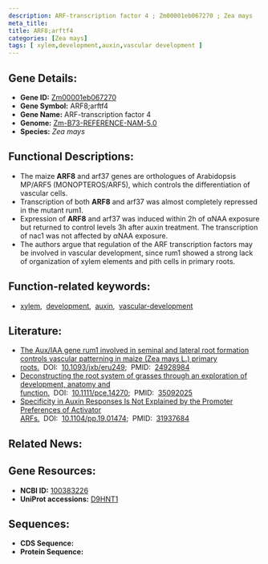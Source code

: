 ```yaml
---
description: ARF-transcription factor 4 ; Zm00001eb067270 ; Zea mays
meta_title:
title: ARF8;arftf4
categories: [Zea mays]
tags: [ xylem,development,auxin,vascular development ]
---
```


## Gene Details:
- **Gene ID:**	[Zm00001eb067270](https://www.maizegdb.org/gene_center/gene/Zm00001eb067270)
- **Gene Symbol:** ARF8;arftf4
- **Gene Name:** ARF-transcription factor 4
- **Genome:** [Zm-B73-REFERENCE-NAM-5.0](https://www.maizegdb.org/genome/assembly/Zm-B73-REFERENCE-NAM-5.0)
- **Species:** *Zea mays*

## Functional Descriptions:
   - The maize **ARF8** and arf37 genes are orthologues of Arabidopsis MP/ARF5 (MONOPTEROS/ARF5), which controls the differentiation of vascular cells.
   - Transcription of both **ARF8** and arf37 was almost completely repressed in the mutant rum1.
   - Expression of **ARF8** and arf37 was induced within 2h of αNAA exposure but returned to control levels 3h after auxin treatment. The transcription of nac1 was not affected by αNAA exposure.
   - The authors argue that regulation of the ARF transcription factors may be involved in vascular development, since rum1 showed a strong lack of organization of xylem elements and pith cells in primary roots.

## Function-related keywords:
- [xylem](/tags/xylem/),&nbsp;&nbsp;[development](/tags/development/),&nbsp;&nbsp;[auxin](/tags/auxin/),&nbsp;&nbsp;[vascular-development](/tags/vascular-development/)

## Literature:
   - [The Aux/IAA gene rum1 involved in seminal and lateral root formation controls vascular patterning in maize (Zea mays L.) primary roots.]( https://academic.oup.com/jxb/article/65/17/4919/557377?login=true)&nbsp;&nbsp;DOI:&nbsp;&nbsp;[10.1093/jxb/eru249](https://academic.oup.com/jxb/article/65/17/4919/557377?login=true);&nbsp;&nbsp;PMID:&nbsp;&nbsp;[24928984](https://pubmed.ncbi.nlm.nih.gov/24928984/)
   - [Deconstructing the root system of grasses through an exploration of development, anatomy and function.]( https://onlinelibrary.wiley.com/doi/10.1111/pce.14270)&nbsp;&nbsp;DOI:&nbsp;&nbsp;[10.1111/pce.14270](https://onlinelibrary.wiley.com/doi/10.1111/pce.14270);&nbsp;&nbsp;PMID:&nbsp;&nbsp;[35092025](https://pubmed.ncbi.nlm.nih.gov/35092025/)
   - [Specificity in Auxin Responses Is Not Explained by the Promoter Preferences of Activator ARFs.]( https://academic.oup.com/plphys/article/182/4/1533/6116311)&nbsp;&nbsp;DOI:&nbsp;&nbsp;[10.1104/pp.19.01474](https://academic.oup.com/plphys/article/182/4/1533/6116311);&nbsp;&nbsp;PMID:&nbsp;&nbsp;[31937684](https://pubmed.ncbi.nlm.nih.gov/31937684/)

## Related News:

## Gene Resources:
- **NCBI ID:** [100383226](https://www.ncbi.nlm.nih.gov/gene/?term=100383226)
- **UniProt accessions:** [D9HNT1](https://www.uniprot.org/uniprotkb/D9HNT1/entry)



## Sequences:
- **CDS Sequence:**
- **Protein Sequence:**
